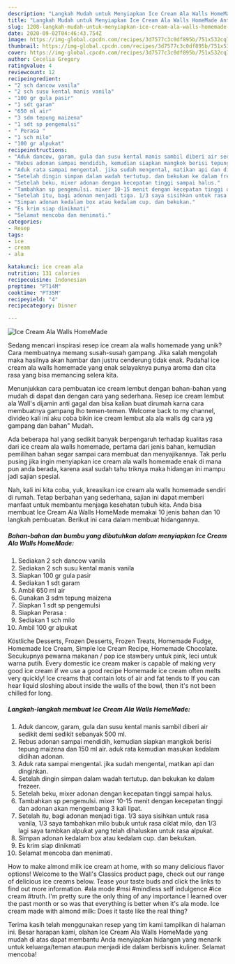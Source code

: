 ```yaml
---
description: "Langkah Mudah untuk Menyiapkan Ice Cream Ala Walls HomeMade Anti Gagal"
title: "Langkah Mudah untuk Menyiapkan Ice Cream Ala Walls HomeMade Anti Gagal"
slug: 1208-langkah-mudah-untuk-menyiapkan-ice-cream-ala-walls-homemade-anti-gagal
date: 2020-09-02T04:46:43.754Z
image: https://img-global.cpcdn.com/recipes/3d7577c3c0df895b/751x532cq70/ice-cream-ala-walls-homemade-foto-resep-utama.jpg
thumbnail: https://img-global.cpcdn.com/recipes/3d7577c3c0df895b/751x532cq70/ice-cream-ala-walls-homemade-foto-resep-utama.jpg
cover: https://img-global.cpcdn.com/recipes/3d7577c3c0df895b/751x532cq70/ice-cream-ala-walls-homemade-foto-resep-utama.jpg
author: Cecelia Gregory
ratingvalue: 4
reviewcount: 12
recipeingredient:
- "2 sch dancow vanila"
- "2 sch susu kental manis vanila"
- "100 gr gula pasir"
- "1 sdt garam"
- "650 ml air"
- "3 sdm tepung maizena"
- "1 sdt sp pengemulsi"
- " Perasa "
- "1 sch milo"
- "100 gr alpukat"
recipeinstructions:
- "Aduk dancow, garam, gula dan susu kental manis sambil diberi air sedikit demi sedikit sebanyak 500 ml."
- "Rebus adonan sampai mendidih, kemudian siapkan mangkok berisi tepung maizena dan 150 ml air. aduk rata kemudian masukan kedalam didihan adonan."
- "Aduk rata sampai mengental. jika sudah mengental, matikan api dan dinginkan."
- "Setelah dingin simpan dalam wadah tertutup. dan bekukan ke dalam frezeer."
- "Setelah beku, mixer adonan dengan kecepatan tinggi sampai halus."
- "Tambahkan sp pengemulsi. mixer 10-15 menit dengan kecepatan tinggi dan adonan akan mengembang 3 kali lipat."
- "Setelah itu, bagi adonan menjadi tiga. 1/3 saya sisihkan untuk rasa vanila, 1/3 saya tambahkan milo bubuk untuk rasa ciklat milo, dan 1/3 lagi saya tambkan alpukat yang telah dihaluskan untuk rasa alpukat."
- "Simpan adonan kedalam box atau kedalam cup. dan bekukan."
- "Es krim siap dinikmati"
- "Selamat mencoba dan menimati."
categories:
- Resep
tags:
- ice
- cream
- ala

katakunci: ice cream ala 
nutrition: 131 calories
recipecuisine: Indonesian
preptime: "PT14M"
cooktime: "PT35M"
recipeyield: "4"
recipecategory: Dinner

---
```



![Ice Cream Ala Walls HomeMade](https://img-global.cpcdn.com/recipes/3d7577c3c0df895b/751x532cq70/ice-cream-ala-walls-homemade-foto-resep-utama.jpg)

Sedang mencari inspirasi resep ice cream ala walls homemade yang unik? Cara membuatnya memang susah-susah gampang. Jika salah mengolah maka hasilnya akan hambar dan justru cenderung tidak enak. Padahal ice cream ala walls homemade yang enak selayaknya punya aroma dan cita rasa yang bisa memancing selera kita.

Menunjukkan cara pembuatan ice cream lembut dengan bahan-bahan yang mudah di dapat dan dengan cara yang sederhana. Resep ice cream lembut ala Wall&#39;s dijamin anti gagal dan bisa kalian buat dirumah karna cara membuatnya gampang lho temen-temen. Welcome back to my channel, divideo kali ini aku coba bikin ice cream lembut ala ala walls dg cara yg gampang dan bahan&#34; Mudah.

Ada beberapa hal yang sedikit banyak berpengaruh terhadap kualitas rasa dari ice cream ala walls homemade, pertama dari jenis bahan, kemudian pemilihan bahan segar sampai cara membuat dan menyajikannya. Tak perlu pusing jika ingin menyiapkan ice cream ala walls homemade enak di mana pun anda berada, karena asal sudah tahu triknya maka hidangan ini mampu jadi sajian spesial.


Nah, kali ini kita coba, yuk, kreasikan ice cream ala walls homemade sendiri di rumah. Tetap berbahan yang sederhana, sajian ini dapat memberi manfaat untuk membantu menjaga kesehatan tubuh kita. Anda bisa membuat Ice Cream Ala Walls HomeMade memakai 10 jenis bahan dan 10 langkah pembuatan. Berikut ini cara dalam membuat hidangannya.

<!--inarticleads1-->

##### Bahan-bahan dan bumbu yang dibutuhkan dalam menyiapkan Ice Cream Ala Walls HomeMade:

1. Sediakan 2 sch dancow vanila
1. Sediakan 2 sch susu kental manis vanila
1. Siapkan 100 gr gula pasir
1. Sediakan 1 sdt garam
1. Ambil 650 ml air
1. Gunakan 3 sdm tepung maizena
1. Siapkan 1 sdt sp pengemulsi
1. Siapkan  Perasa :
1. Sediakan 1 sch milo
1. Ambil 100 gr alpukat


Köstliche Desserts, Frozen Desserts, Frozen Treats, Homemade Fudge, Homemade Ice Cream, Simple Ice Cream Recipe, Homemade Chocolate. Secukupnya pewarna makanan / pop ice stawbery untuk pink, leci untuk warna putih. Every domestic ice cream maker is capable of making very good ice cream if we use a good recipe Homemade ice cream often melts very quickly! Ice creams that contain lots of air and fat tends to If you can hear liquid sloshing about inside the walls of the bowl, then it&#39;s not been chilled for long. 

<!--inarticleads2-->

##### Langkah-langkah membuat Ice Cream Ala Walls HomeMade:

1. Aduk dancow, garam, gula dan susu kental manis sambil diberi air sedikit demi sedikit sebanyak 500 ml.
1. Rebus adonan sampai mendidih, kemudian siapkan mangkok berisi tepung maizena dan 150 ml air. aduk rata kemudian masukan kedalam didihan adonan.
1. Aduk rata sampai mengental. jika sudah mengental, matikan api dan dinginkan.
1. Setelah dingin simpan dalam wadah tertutup. dan bekukan ke dalam frezeer.
1. Setelah beku, mixer adonan dengan kecepatan tinggi sampai halus.
1. Tambahkan sp pengemulsi. mixer 10-15 menit dengan kecepatan tinggi dan adonan akan mengembang 3 kali lipat.
1. Setelah itu, bagi adonan menjadi tiga. 1/3 saya sisihkan untuk rasa vanila, 1/3 saya tambahkan milo bubuk untuk rasa ciklat milo, dan 1/3 lagi saya tambkan alpukat yang telah dihaluskan untuk rasa alpukat.
1. Simpan adonan kedalam box atau kedalam cup. dan bekukan.
1. Es krim siap dinikmati
1. Selamat mencoba dan menimati.


How to make almond milk ice cream at home, with so many delicious flavor options! Welcome to the Wall&#39;s Classics product page, check out our range of delicious ice creams below. Tease your taste buds and click the links to find out more information. #ala mode #msi #mindless self indulgence #ice cream #truth. I&#39;m pretty sure the only thing of any importance I learned over the past month or so was that everything is better when it&#39;s ala mode. Ice cream made with almond milk: Does it taste like the real thing? 

Terima kasih telah menggunakan resep yang tim kami tampilkan di halaman ini. Besar harapan kami, olahan Ice Cream Ala Walls HomeMade yang mudah di atas dapat membantu Anda menyiapkan hidangan yang menarik untuk keluarga/teman ataupun menjadi ide dalam berbisnis kuliner. Selamat mencoba!
